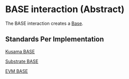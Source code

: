# BASE interaction (Abstract)

The BASE interaction creates a [Base](../entities/base.md).

## Standards Per Implementation

[Kusama BASE](../../kusama/interactions/base.md)

[Substrate BASE](../../substrate/interactions/base.md)

[EVM BASE](../../evm/interactions/base.md)
